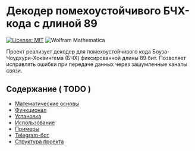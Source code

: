 # Декодер помехоустойчивого БЧХ-кода с длиной 89

[![License: MIT](https://img.shields.io/badge/License-MIT-yellow.svg)](https://opensource.org/licenses/MIT)
![Wolfram Mathematica](https://img.shields.io/badge/Wolfram_Mathematica-DD1100?style=flat&logo=WolframMathematica&logoColor=white)

Проект реализует декодер для помехоустойчивого кода Боуза-Чоудхури-Хоквингема (БЧХ) фиксированной длины 89 бит. Позволяет исправлять ошибки при передаче данных через зашумленные каналы связи.

##  Содержание ( TODO )
- [Математические основы](#-математические-основы)
- [Функционал](#-функционал)
- [Установка](#-установка)
- [Использование](#-использование)
- [Примеры](#-примеры)
- [Telegram-бот](#-telegram-бот)
- [Структура проекта](#-структура-проекта)

